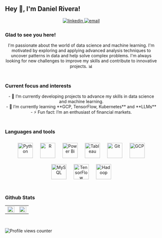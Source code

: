 ## Hey 👋, I'm Daniel Rivera!  

<div align="center">
  <a href="https://linkedin.com/in/daniel-rivera-606281249" target="_blank">
    <img src="https://img.shields.io/badge/linkedin-%231E77B5.svg?&style=for-the-badge&logo=linkedin&logoColor=white" alt="linkedin" style="margin-bottom: 5px;" />
  </a>
  <a href="mailto:Daniel.rivera.30@outlook.com" target="_blank">
    <img src="https://img.shields.io/badge/email-%23d14836.svg?&style=for-the-badge&logo=gmail&logoColor=white" alt="email" style="margin-bottom: 5px;" />
  </a>
</div>  

### Glad to see you here!  
<div align="center">
  I'm passionate about the world of data science and machine learning. I'm motivated by exploring and applying advanced analysis techniques to uncover patterns in data and help solve complex problems. I'm always looking for new challenges to improve my skills and contribute to innovative projects. 📊
</div>  

<br/>  

### Current focus and interests  
<div align="center">
  - 🔭 I’m currently developing projects to advance my skills in data science and machine learning.<br/>
  - 🌱 I’m currently learning **GCP, TensorFlow, Kubernetes** and **LLMs**<br/>
  - ⚡ Fun fact: I’m an enthusiast of financial markets.
</div>  

<br/>  

### Languages and tools  
<div align="center">  
  <a href="https://www.python.org/" target="_blank"><img style="margin: 10px" src="https://profilinator.rishav.dev/skills-assets/python-original.svg" alt="Python" height="50" /></a>  
  <a href="https://www.r-project.org/" target="_blank"><img style="margin: 10px" src="https://profilinator.rishav.dev/skills-assets/r.svg" alt="R" height="50" /></a>  
  <a href="https://powerbi.microsoft.com/en-us/" target="_blank"><img style="margin: 10px" src="https://profilinator.rishav.dev/skills-assets/powerbi.png" alt="Power Bi" height="50" /></a>  
  <a href="https://www.tableau.com/" target="_blank"><img style="margin: 10px" src="https://profilinator.rishav.dev/skills-assets/tableau.svg" alt="Tableau" height="50" /></a>  
  <a href="https://github.com/" target="_blank"><img style="margin: 10px" src="https://profilinator.rishav.dev/skills-assets/git-scm-icon.svg" alt="Git" height="50" /></a>  
  <a href="https://cloud.google.com/" target="_blank"><img style="margin: 10px" src="https://profilinator.rishav.dev/skills-assets/google_cloud-icon.svg" alt="GCP" height="50" /></a>  
  <a href="https://www.mysql.com/" target="_blank"><img style="margin: 10px" src="https://profilinator.rishav.dev/skills-assets/mysql-original-wordmark.svg" alt="MySQL" height="50" /></a>  
  <a href="https://www.tensorflow.org/" target="_blank"><img style="margin: 10px" src="https://profilinator.rishav.dev/skills-assets/tensorflow-icon.svg" alt="TensorFlow" height="50" /></a>  
  <a href="https://hadoop.apache.org/" target="_blank"><img style="margin: 10px" src="https://profilinator.rishav.dev/skills-assets/apache_hadoop-icon.svg" alt="Hadoop" height="50" /></a>  
</div>  

<br/>  

### Github Stats  
<table>
  <tr>
    <td valign="top" width="50%">
      <img src="https://github-readme-stats.vercel.app/api?username=Danirive30&show_icons=true&count_private=true&hide_border=true" align="left" style="width: 100%;" />
    </td>
    <td valign="top" width="50%">
      <img src="https://github-readme-stats.vercel.app/api/top-langs/?username=Danirive30&hide_border=true&layout=compact" align="left" style="width: 100%;" />
    </td>
  </tr>
</table>

<br/>

![Profile views counter](https://komarev.com/ghpvc/?username=Danirive30&&style=flat-square)  

<br/>

<!--
**Danirive30/Danirive30** is a ✨ _special_ ✨ repository because its `README.md` (this file) appears on your GitHub profile.

Here are some ideas to get you started:

- 🔭 I’m currently working on ...
- 🌱 I’m currently learning ...
- 👯 I’m looking to collaborate on ...
- 🤔 I’m looking for help with ...
- 💬 Ask me about ...
- 📫 How to reach me: ...
- 😄 Pronouns: ...
- ⚡ Fun fact: ...
-->
